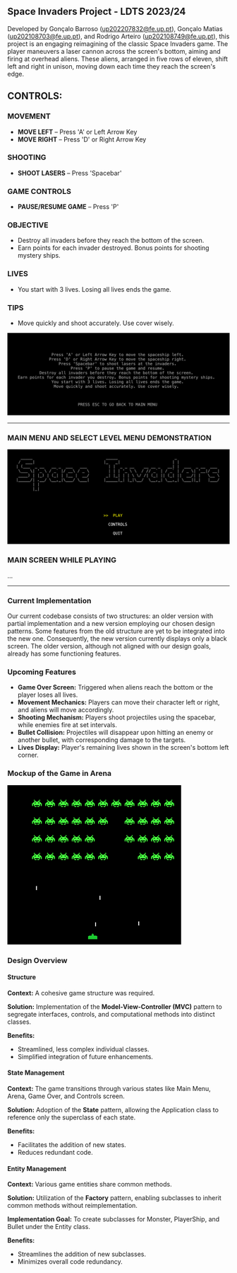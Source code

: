 ## Space Invaders Project - LDTS 2023/24

Developed by Gonçalo Barroso (up202207832@fe.up.pt), Gonçalo Matias (up202108703@fe.up.pt), and Rodrigo Arteiro (up202108749@fe.up.pt), this project is an engaging reimagining of the classic Space Invaders game. The player maneuvers a laser cannon across the screen's bottom, aiming and firing at overhead aliens. These aliens, arranged in five rows of eleven, shift left and right in unison, moving down each time they reach the screen's edge.

## CONTROLS:

### MOVEMENT
- **MOVE LEFT** – Press 'A' or Left Arrow Key
- **MOVE RIGHT** – Press 'D' or Right Arrow Key

### SHOOTING
- **SHOOT LASERS** – Press 'Spacebar'

### GAME CONTROLS
- **PAUSE/RESUME GAME** – Press 'P'

### OBJECTIVE
- Destroy all invaders before they reach the bottom of the screen.
- Earn points for each invader destroyed. Bonus points for shooting mystery ships.

### LIVES
- You start with 3 lives. Losing all lives ends the game.

### TIPS
- Move quickly and shoot accurately. Use cover wisely.

![img_1.png](img_1.png)

---

### MAIN MENU AND SELECT LEVEL MENU DEMONSTRATION

![img.png](img.png)

### MAIN SCREEN WHILE PLAYING

...

---

### Current Implementation

Our current codebase consists of two structures: an older version with partial implementation and a new version employing our chosen design patterns. Some features from the old structure are yet to be integrated into the new one. Consequently, the new version currently displays only a black screen. The older version, although not aligned with our design goals, already has some functioning features.

### Upcoming Features

- **Game Over Screen:** Triggered when aliens reach the bottom or the player loses all lives.
- **Movement Mechanics:** Players can move their character left or right, and aliens will move accordingly.
- **Shooting Mechanism:** Players shoot projectiles using the spacebar, while enemies fire at set intervals.
- **Bullet Collision:** Projectiles will disappear upon hitting an enemy or another bullet, with corresponding damage to the targets.
- **Lives Display:** Player's remaining lives shown in the screen's bottom left corner.

### Mockup of the Game in Arena

![](resources/Mockup1.png)

### Design Overview

#### Structure

**Context:** A cohesive game structure was required.

**Solution:** Implementation of the **Model-View-Controller (MVC)** pattern to segregate interfaces, controls, and computational methods into distinct classes.

**Benefits:**
- Streamlined, less complex individual classes.
- Simplified integration of future enhancements.

#### State Management

**Context:** The game transitions through various states like Main Menu, Arena, Game Over, and Controls screen.

**Solution:** Adoption of the **State** pattern, allowing the Application class to reference only the superclass of each state.

**Benefits:**
- Facilitates the addition of new states.
- Reduces redundant code.

#### Entity Management

**Context:** Various game entities share common methods.

**Solution:** Utilization of the **Factory** pattern, enabling subclasses to inherit common methods without reimplementation.

**Implementation Goal:** To create subclasses for Monster, PlayerShip, and Bullet under the Entity class.

**Benefits:**
- Streamlines the addition of new subclasses.
- Minimizes overall code redundancy.
